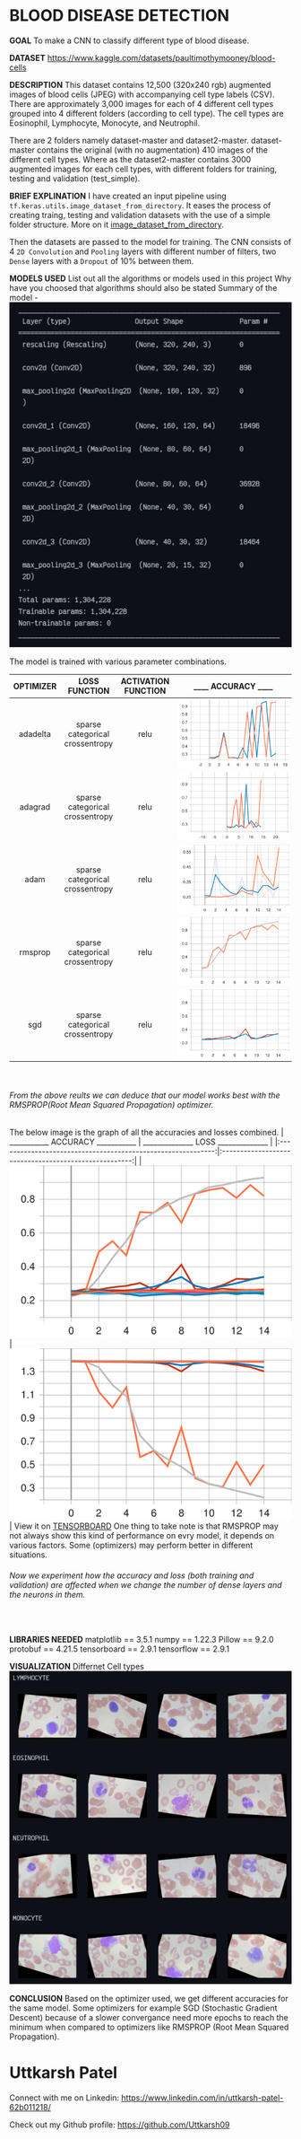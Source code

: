 # BLOOD DISEASE DETECTION

**GOAL**
To make a CNN to classify different type of blood disease.
<br>

**DATASET**
https://www.kaggle.com/datasets/paultimothymooney/blood-cells
<br>

**DESCRIPTION**
This dataset contains 12,500 (320x240 rgb) augmented images of blood cells (JPEG) with accompanying cell type labels (CSV). There are approximately 3,000 images for each of 4 different cell types grouped into 4 different folders (according to cell type). The cell types are Eosinophil, Lymphocyte, Monocyte, and Neutrophil.

There are 2 folders namely dataset-master and dataset2-master. dataset-master contains the original (with no augmentation) 410 images of the different cell types. Where as the dataset2-master contains 3000 augmented images for each cell types, with different folders for training, testing and validation (test_simple).
<br>

**BRIEF EXPLINATION**
I have created an input pipeline using `tf.keras.utils.image_dataset_from_directory`. It eases the process of creating traing, testing and validation datasets with the use of a simple folder structure. More on it [image_dataset_from_directory](https://www.tensorflow.org/api_docs/python/tf/keras/utils/image_dataset_from_directory).

Then the datasets are passed to the model for training. The CNN consists of 4 `2D Convolution` and `Pooling` layers with different number of filters, two `Dense` layers with a `Dropout` of 10% between them.
<br>

**MODELS USED**
List out all the algorithms or models used in this project Why have you choosed that algorithms should also be stated
Summary of the model -
![MODEL SUMMARY](../Images/model_summary.png)

The model is trained with various parameter combinations.


| OPTIMIZER |          LOSS FUNCTION          | ACTIVATION FUNCTION |                    <div style="width:200px">____ ACCURACY ____</div>           |         <div style="width:200px">_______ LOSS _______</div>                          |
|:---------:|:-------------------------------:|:-------------------:|:--------------------------------------------------------------------:|----------------------------------------------------------------------|
| adadelta  | sparse categorical crossentropy | relu                | ![ACCURACY](../Images/adadelta_scc_relu_accuracy.svg)                | ![LOSS](../Images/adadelta_scc_relu_loss.svg)                        |
| adagrad   | sparse categorical crossentropy | relu                | ![ACCURACY](../Images/adagrad_scc_relu_accuracy.svg)                 | ![LOSS](../Images/adagrad_scc_relu_loss.svg)                         |
| adam      | sparse categorical crossentropy | relu                | ![ACCURACY](../Images/adam_scc_relu_accuracy.svg)                    | ![LOSS](../Images/adam_scc_relu_loss.svg)                            |
| rmsprop   | sparse categorical crossentropy | relu                | ![ACCURACY](../Images/rmsprop_scc_relu_accuracy.svg)                 | ![LOSS](../Images/rmsprop_scc_relu_loss.svg)                         |
| sgd       | sparse categorical crossentropy | relu                | ![ACCURACY](../Images/sgd_scc_relu_accuracy.svg)                     | ![LOSS](../Images/sgd_scc_relu_loss.svg)                             |
<br>

###### From the above reults we can deduce that our model works best with the RMSPROP(Root Mean Squared Propagation) optimizer.
The below image is the graph of all the accuracies and losses combined.
|  ___________ ACCURACY ___________                            | ______________ LOSS ______________                                                  |
|:------------------------------------------------------------:|:-----------------------------------------------------:|
|  ![COMBINED ACCURACY](../Images/all_combined_accuracy.svg)   | ![COMBINED ACCURACY](../Images/all_combined_loss.svg) |
View it on [TENSORBOARD](https://tensorboard.dev/experiment/hnDJqaynRduP3bWTYSaYMw)
One thing to take note is that RMSPROP may not always show this kind of performance on evry model, it depends on various factors. Some (optimizers) may perform better in different situations.
<br>


###### Now we experiment how the accuracy and loss (both training and validation) are affected when we change the number of dense layers and the neurons in them.
<br>

**LIBRARIES NEEDED**
matplotlib == 3.5.1
numpy == 1.22.3
Pillow == 9.2.0
protobuf == 4.21.5
tensorboard == 2.9.1
tensorflow == 2.9.1
<br>

**VISUALIZATION**
Differnet Cell types
![CELL TYPES](../Images/cell_types.png)


**CONCLUSION**
Based on the optimizer used, we get different accuracies for the same model. Some optimizers for example SGD (Stochastic Gradient Descent) because of a slower convergance need more epochs to reach the minimum when compared to optimizers like RMSPROP (Root Mean Squared Propagation).

# Uttkarsh Patel

Connect with me on Linkedin: https://www.linkedin.com/in/uttkarsh-patel-62b011218/

Check out my Github profile: https://github.com/Uttkarsh09
